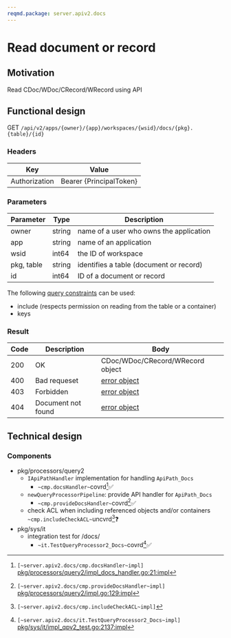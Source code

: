 ```yaml
---
reqmd.package: server.apiv2.docs
---
```


# Read document or record

## Motivation

Read CDoc/WDoc/CRecord/WRecord using API

## Functional design

GET `/api/v2/apps/{owner}/{app}/workspaces/{wsid}/docs/{pkg}.{table}/{id}`

### Headers

| Key | Value |
| --- | --- |
| Authorization | Bearer {PrincipalToken} |

### Parameters

| Parameter | Type | Description |
| --- | --- | --- |
| owner | string | name of a user who owns the application |
| app | string | name of an application |
| wsid | int64 | the ID of workspace |
| pkg, table | string | identifies a table (document or record) |
| id | int64 | ID of a document or record |

The following [query constraints](query-constraints.md) can be used:

- include (respects permission on reading from the table or a container)
- keys

### Result

| Code | Description | Body 
| --- | --- | --- |
| 200 | OK | CDoc/WDoc/CRecord/WRecord object |
| 400 | Bad requeset | [error object](errors.md) |
| 403 | Forbidden | [error object](errors.md) |
| 404 | Document not found | [error object](errors.md) |

## Technical design

### Components

- pkg/processors/query2
  - `IApiPathHandler` implementation for handling `ApiPath_Docs`
    - `~cmp.docsHandler~`covrd[^1]✅
  - `newQueryProcessorPipeline`: provide API handler for `ApiPath_Docs`
    - `~cmp.provideDocsHandler~`covrd[^2]✅
  - check ACL when including referenced objects and/or containers `~cmp.includeCheckACL~`uncvrd[^4]❓
- pkg/sys/it
  - integration test for /docs/
    - `~it.TestQueryProcessor2_Docs~`covrd[^3]✅

[^1]: `[~server.apiv2.docs/cmp.docsHandler~impl]` [pkg/processors/query2/impl_docs_handler.go:21:impl](https://github.com/voedger/voedger/blob/main/pkg/processors/query2/impl_docs_handler.go#L21)
[^2]: `[~server.apiv2.docs/cmp.provideDocsHandler~impl]` [pkg/processors/query2/impl.go:129:impl](https://github.com/voedger/voedger/blob/main/pkg/processors/query2/impl.go#L129)
[^3]: `[~server.apiv2.docs/it.TestQueryProcessor2_Docs~impl]` [pkg/sys/it/impl_qpv2_test.go:2137:impl](https://github.com/voedger/voedger/blob/main/pkg/sys/it/impl_qpv2_test.go#L2137)
[^4]: `[~server.apiv2.docs/cmp.includeCheckACL~impl]`
